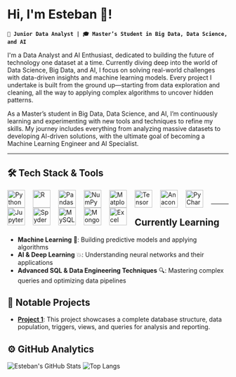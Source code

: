 # Hi, I'm Esteban 👾!

**`🎯 Junior Data Analyst | 🎓 Master’s Student in Big Data, Data Science, and AI`**

I'm a Data Analyst and AI Enthusiast, dedicated to building the future of technology one dataset at a time. Currently diving deep into the world of Data Science, Big Data, and AI, I focus on solving real-world challenges with data-driven insights and machine learning models. Every project I undertake is built from the ground up—starting from data exploration and cleaning, all the way to applying complex algorithms to uncover hidden patterns.

As a Master’s student in Big Data, Data Science, and AI, I’m continuously learning and experimenting with new tools and techniques to refine my skills. My journey includes everything from analyzing massive datasets to developing AI-driven solutions, with the ultimate goal of becoming a Machine Learning Engineer and AI Specialist.

---

## 🛠️ **Tech Stack & Tools**

<img align="left" alt="Python" width="40px" style="padding-right:15px;" src="https://www.svgrepo.com/show/452091/python.svg" />
<img align="left" alt="R" width="40px" style="padding-right:15px;" src="https://cdn.jsdelivr.net/gh/devicons/devicon/icons/r/r-original.svg" />
<img align="left" alt="Pandas" width="40px" style="padding-right:15px;" src="https://cdn.jsdelivr.net/gh/devicons/devicon/icons/pandas/pandas-original-wordmark.svg" />
<img align="left" alt="NumPy" width="40px" style="padding-right:15px;" src="https://cdn.jsdelivr.net/gh/devicons/devicon/icons/numpy/numpy-original.svg" />
<img align="left" alt="Matplotlib" width="40px" style="padding-right:15px;" src="https://cdn.jsdelivr.net/gh/devicons/devicon/icons/matplotlib/matplotlib-original.svg" />
<img align="left" alt="TensorFlow" width="40px" style="padding-right:15px;" src="https://cdn.jsdelivr.net/gh/devicons/devicon/icons/tensorflow/tensorflow-original.svg" />
<img align="left" alt="Anaconda" width="40px" style="padding-right:15px;" src="https://cdn.jsdelivr.net/gh/devicons/devicon/icons/anaconda/anaconda-original.svg" />
<img align="left" alt="PyCharm" width="40px" style="padding-right:15px;" src="https://cdn.jsdelivr.net/gh/devicons/devicon/icons/pycharm/pycharm-original.svg" />
<img align="left" alt="Jupyter" width="40px" style="padding-right:15px;" src="https://cdn.jsdelivr.net/gh/devicons/devicon/icons/jupyter/jupyter-original.svg" />
<img align="left" alt="Spyder" width="40px" style="padding-right:15px;" src="https://cdn.jsdelivr.net/gh/devicons/devicon/icons/spyder/spyder-original.svg" />
<img align="left" alt="MySQL" width="40px" style="padding-right:15px;" src="https://cdn.jsdelivr.net/gh/devicons/devicon/icons/mysql/mysql-original-wordmark.svg" />
<img align="left" alt="MongoDB" width="40px" style="padding-right:15px;" src="https://www.svgrepo.com/show/331488/mongodb.svg" />
<img align="left" alt="Excel" width="40px" style="padding-right:15px;" src="https://www.svgrepo.com/show/373589/excel.svg"/>

<br/>

---
## Currently Learning
- **Machine Learning** 🧠: Building predictive models and applying algorithms
- **AI & Deep Learning** 💥: Understanding neural networks and their applications
- **Advanced SQL & Data Engineering Techniques** 🔍: Mastering complex queries and optimizing data pipelines

## 📂 Notable Projects
- [**Project 1**](https://github.com/EstebannRomeroo/ArteVidaCultural_Database_project_SQL): This project showcases a complete database structure, data population, triggers, views, and queries for analysis and reporting.

## ⚙️ GitHub Analytics

![Esteban's GitHub Stats](https://github-readme-stats.vercel.app/api?username=estebannromeroo&show_icons=true&theme=dark)
![Top Langs](https://github-readme-stats.vercel.app/api/top-langs/?username=estebannromeroo&langs_count=8&theme=dark)
